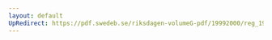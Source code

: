 ```yaml
---
layout: default
UpRedirect: https://pdf.swedeb.se/riksdagen-volumeG-pdf/19992000/reg_19992000/reg_19992000_0495.pdf
---
```

